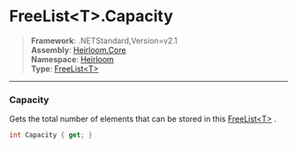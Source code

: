 # FreeList\<T>.Capacity

> **Framework**: .NETStandard,Version=v2.1  
> **Assembly**: [Heirloom.Core][0]  
> **Namespace**: [Heirloom][0]  
> **Type**: [FreeList\<T>][1]  

--------------------------------------------------------------------------------

### Capacity

Gets the total number of elements that can be stored in this [FreeList\<T>][1] .

```cs
int Capacity { get; }
```

[0]: ../Heirloom.Core.md
[1]: Heirloom.FreeList[T].md
